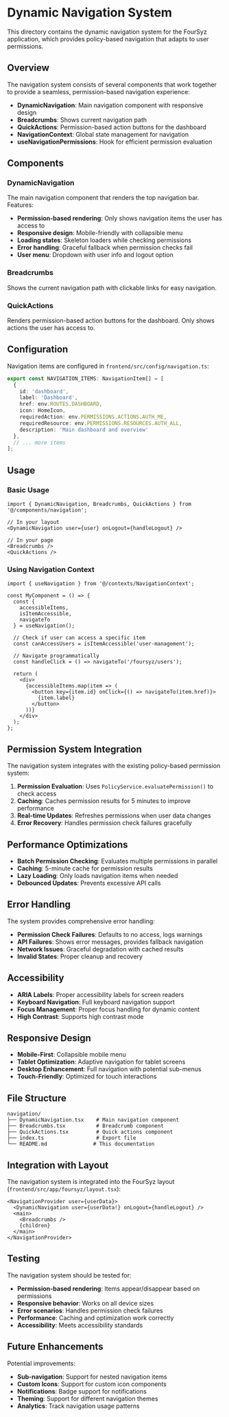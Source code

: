 # Dynamic Navigation System

This directory contains the dynamic navigation system for the FourSyz application, which provides policy-based navigation that adapts to user permissions.

## Overview

The navigation system consists of several components that work together to provide a seamless, permission-based navigation experience:

- **DynamicNavigation**: Main navigation component with responsive design
- **Breadcrumbs**: Shows current navigation path
- **QuickActions**: Permission-based action buttons for the dashboard
- **NavigationContext**: Global state management for navigation
- **useNavigationPermissions**: Hook for efficient permission evaluation

## Components

### DynamicNavigation

The main navigation component that renders the top navigation bar. Features:

- **Permission-based rendering**: Only shows navigation items the user has access to
- **Responsive design**: Mobile-friendly with collapsible menu
- **Loading states**: Skeleton loaders while checking permissions
- **Error handling**: Graceful fallback when permission checks fail
- **User menu**: Dropdown with user info and logout option

### Breadcrumbs

Shows the current navigation path with clickable links for easy navigation.

### QuickActions

Renders permission-based action buttons for the dashboard. Only shows actions the user has access to.

## Configuration

Navigation items are configured in `frontend/src/config/navigation.ts`:

```typescript
export const NAVIGATION_ITEMS: NavigationItem[] = [
  {
    id: 'dashboard',
    label: 'Dashboard',
    href: env.ROUTES.DASHBOARD,
    icon: HomeIcon,
    requiredAction: env.PERMISSIONS.ACTIONS.AUTH_ME,
    requiredResource: env.PERMISSIONS.RESOURCES.AUTH_ALL,
    description: 'Main dashboard and overview'
  },
  // ... more items
];
```

## Usage

### Basic Usage

```tsx
import { DynamicNavigation, Breadcrumbs, QuickActions } from '@/components/navigation';

// In your layout
<DynamicNavigation user={user} onLogout={handleLogout} />

// In your page
<Breadcrumbs />
<QuickActions />
```

### Using Navigation Context

```tsx
import { useNavigation } from '@/contexts/NavigationContext';

const MyComponent = () => {
  const { 
    accessibleItems, 
    isItemAccessible, 
    navigateTo 
  } = useNavigation();

  // Check if user can access a specific item
  const canAccessUsers = isItemAccessible('user-management');

  // Navigate programmatically
  const handleClick = () => navigateTo('/foursyz/users');

  return (
    <div>
      {accessibleItems.map(item => (
        <button key={item.id} onClick={() => navigateTo(item.href)}>
          {item.label}
        </button>
      ))}
    </div>
  );
};
```

## Permission System Integration

The navigation system integrates with the existing policy-based permission system:

1. **Permission Evaluation**: Uses `PolicyService.evaluatePermission()` to check access
2. **Caching**: Caches permission results for 5 minutes to improve performance
3. **Real-time Updates**: Refreshes permissions when user data changes
4. **Error Recovery**: Handles permission check failures gracefully

## Performance Optimizations

- **Batch Permission Checking**: Evaluates multiple permissions in parallel
- **Caching**: 5-minute cache for permission results
- **Lazy Loading**: Only loads navigation items when needed
- **Debounced Updates**: Prevents excessive API calls

## Error Handling

The system provides comprehensive error handling:

- **Permission Check Failures**: Defaults to no access, logs warnings
- **API Failures**: Shows error messages, provides fallback navigation
- **Network Issues**: Graceful degradation with cached results
- **Invalid States**: Proper cleanup and recovery

## Accessibility

- **ARIA Labels**: Proper accessibility labels for screen readers
- **Keyboard Navigation**: Full keyboard navigation support
- **Focus Management**: Proper focus handling for dynamic content
- **High Contrast**: Supports high contrast mode

## Responsive Design

- **Mobile-First**: Collapsible mobile menu
- **Tablet Optimization**: Adaptive navigation for tablet screens
- **Desktop Enhancement**: Full navigation with potential sub-menus
- **Touch-Friendly**: Optimized for touch interactions

## File Structure

```
navigation/
├── DynamicNavigation.tsx    # Main navigation component
├── Breadcrumbs.tsx          # Breadcrumb component
├── QuickActions.tsx         # Quick actions component
├── index.ts                 # Export file
└── README.md               # This documentation
```

## Integration with Layout

The navigation system is integrated into the FourSyz layout (`frontend/src/app/foursyz/layout.tsx`):

```tsx
<NavigationProvider user={userData}>
  <DynamicNavigation user={userData!} onLogout={handleLogout} />
  <main>
    <Breadcrumbs />
    {children}
  </main>
</NavigationProvider>
```

## Testing

The navigation system should be tested for:

- **Permission-based rendering**: Items appear/disappear based on permissions
- **Responsive behavior**: Works on all device sizes
- **Error scenarios**: Handles permission check failures
- **Performance**: Caching and optimization work correctly
- **Accessibility**: Meets accessibility standards

## Future Enhancements

Potential improvements:

- **Sub-navigation**: Support for nested navigation items
- **Custom Icons**: Support for custom icon components
- **Notifications**: Badge support for notifications
- **Theming**: Support for different navigation themes
- **Analytics**: Track navigation usage patterns 